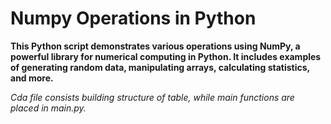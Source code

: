 # Numpy Operations in Python

**This Python script demonstrates various operations using NumPy, a powerful library for numerical computing in Python. It includes examples of generating random data, manipulating arrays, calculating statistics, and more.**

_Cda file consists building structure of table, while main functions are placed in main.py._



